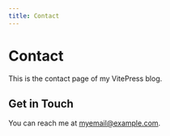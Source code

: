 ```yaml
---
title: Contact
---
```

# Contact
This is the contact page of my VitePress blog.

## Get in Touch
You can reach me at [myemail@example.com](mailto:myemail@example.com).

